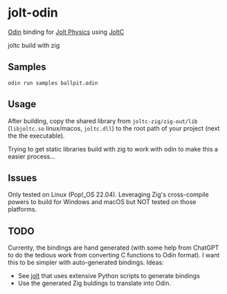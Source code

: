 # jolt-odin

[Odin](https://odin-lang.org/:) binding for [Jolt Physics](https://github.com/jrouwe/JoltPhysics) using [JoltC](https://github.com/amerkoleci/joltc)

joltc build with zig

## Samples
`odin run samples ballpit.odin`

## Usage
After building, copy the shared library from `joltc-zig/zig-out/lib` (`libjoltc.so` linux/macos, `joltc.dll`) to the root path of your project (next the the executable).

Trying to get static libraries build with zig to work with odin to make this a easier process...

## Issues
Only tested on Linux (Pop!_OS 22.04). Leveraging Zig's cross-compile powers to build for Windows and macOS but NOT tested on those platforms.

## TODO
Currenty, the bindings are hand generated (with some help from ChatGPT to do the tedious work from converting C functions to Odin format). I want this to be simpler with auto-generated bindings. 
Ideas: 
  - See [jolt](https://gitlab.com/raygarner13/jolt) that uses extensive Python scripts to generate bindings
  - Use the generated Zig buldings to translate into Odin.
